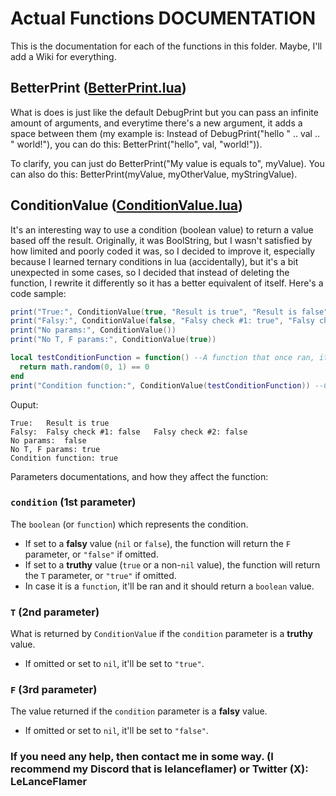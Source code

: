 # Actual Functions DOCUMENTATION
This is the documentation for each of the functions in this folder. Maybe, I'll add a Wiki for everything.

## BetterPrint ([BetterPrint.lua](https://github.com/lelanceflamer/FlamerTeardownScripts/blob/main/Actual-functions/BetterPrint.lua))
What is does is just like the default DebugPrint but you can pass an infinite amount of arguments, and everytime there's a new argument, it adds a space between them (my example is: Instead of DebugPrint("hello " .. val .. " world!"), you can do this: BetterPrint("hello", val, "world!")).

To clarify, you can just do BetterPrint("My value is equals to", myValue).
You can also do this: BetterPrint(myValue, myOtherValue, myStringValue).

## ConditionValue ([ConditionValue.lua](https://github.com/lelanceflamer/FlamerTeardownScripts/blob/main/Actual-functions/ConditionValue.lua))
It's an interesting way to use a condition (boolean value) to return a value based off the result.
Originally, it was BoolString, but I wasn't satisfied by how limited and poorly coded it was, so I decided to improve it, especially because I learned ternary conditions in lua (accidentally), but it's a bit unexpected in some cases, so I decided that instead of deleting the function, I rewrite it differently so it has a better equivalent of itself.
Here's a code sample:
```lua
print("True:", ConditionValue(true, "Result is true", "Result is false"))
print("Falsy:", ConditionValue(false, "Falsy check #1: true", "Falsy check #1: false"), ConditionValue(notDefined, "Falsy check #2: true", "Falsy check #2: false"))
print("No params:", ConditionValue())
print("No T, F params:", ConditionValue(true))

local testConditionFunction = function() --A function that once ran, it generates a random number between 0 and 1, and if it's 0 it returns true, otherwise false.
  return math.random(0, 1) == 0
end
print("Condition function:", ConditionValue(testConditionFunction)) --Can either return true or false based on the random value generated.
```
Ouput:
```
True:	Result is true
Falsy:	Falsy check #1: false	Falsy check #2: false
No params:	false
No T, F params:	true
Condition function:	true
```
Parameters documentations, and how they affect the function:
### `condition` (1st parameter)
The `boolean` (or `function`) which represents the condition.
- If set to a **falsy** value (`nil` or `false`), the function will return the `F` parameter, or `"false"` if omitted.
- If set to a **truthy** value (`true` or a non-`nil` value), the function will return the `T` parameter, or `"true"` if omitted.
- In case it is a `function`, it'll be ran and it should return a `boolean` value.
### `T` (2nd parameter)
What is returned by `ConditionValue` if the `condition` parameter is a **truthy** value.
- If omitted or set to `nil`, it'll be set to `"true"`.
### `F` (3rd parameter)
The value returned if the `condition` parameter is a **falsy** value.
- If omitted or set to `nil`, it'll be set to `"false"`.

### If you need any help, then contact me in some way. (I recommend my Discord that is lelanceflamer) or Twitter (X): LeLanceFlamer
